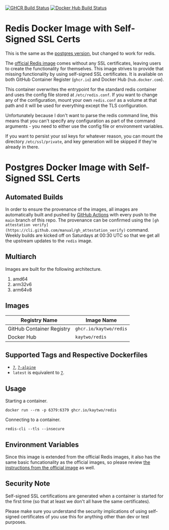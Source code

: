 [![GHCR Build Status](https://github.com/kaytwo/docker-redis/actions/workflows/ghcr.yml/badge.svg?branch=main)](https://github.com/kaytwo/docker-redis/actions/workflows/ghcr.yml)
[![Docker Hub Build Status](https://github.com/kaytwo/docker-redis/actions/workflows/dockerhub.yml/badge.svg?branch=main)](https://github.com/kaytwo/docker-redis/actions/workflows/dockerhub.yml)

# Redis Docker Image with Self-Signed SSL Certs

This is the same as the [postgres
version](https://github.com/infrastructure-as-code/docker-postgres), but changed
to work for redis.

The [official Redis image](https://hub.docker.com/_/redis) comes without
any SSL certificates, leaving users to create the functionality for themselves.
This image strives to provide that missing functionality by using self-signed
SSL certificates. It is available on both GitHub Container Register (`ghcr.io`)
and Docker Hub (`hub.docker.com`).

This container overwrites the entrypoint for the standard redis container and
uses the config file stored at `/etc/redis.conf`. If you want to change any of
the configuration, mount your own `redis.conf` as a volume at that path and it
will be used for everything except the TLS configuration.

Unfortunately because I don't want to parse the redis command line, this means
that you can't specify any configuration as part of the command arguments - you
need to either use the config file or environment variables.

If you want to persist your ssl keys for whatever reason, you can mount the
directory `/etc/ssl/private`, and key generation will be skipped if they're
already in there.

# Postgres Docker Image with Self-Signed SSL Certs

## Automated Builds

In order to ensure the provenance of the images, all images are automatically
built and pushed by [GitHub Actions](https://github.com/features/actions) with
every push to the `main` branch of this repo. The provenance can be confirmed
using the `[gh attestation
verify](https://cli.github.com/manual/gh_attestation_verify)` command. Weekly
builds are kicked off on Saturdays at 00:30 UTC so that we get all the upstream
updates to the `redis` image.

## Multiarch

Images are built for the following architecture.

1. amd64
1. arm32v6
1. arm64v8

## Images

| Registry Name | Image Name |
|---------------|------------|
| GitHub Container Registry | `ghcr.io/kaytwo/redis` |
| Docker Hub | `kaytwo/redis` |

## Supported Tags and Respective Dockerfiles

* [`7`](https://github.com/kaytwo/docker-redis/blob/main/debian.Dockerfile), [`7-alpine`](https://github.com/kaytwo/docker-redis/blob/main/alpine.Dockerfile)
* `latest` is equivalent to [`7`](https://github.com/kaytwo/docker-redis/blob/main/debian.Dockerfile).

## Usage

Starting a container.

```
docker run --rm -p 6379:6379 ghcr.io/kaytwo/redis
```

Connecting to a container.

```
redis-cli --tls --insecure
```

## Environment Variables

Since this image is extended from the official Redis images, it also has the same basic funcationality as the official images, so please review [the instructions from the official image](https://github.com/docker-library/docs/blob/master/redis/README.md) as well.

## Security Note

Self-signed SSL certifications are generated when a container is started for the first time (so that at least we don't all have the same certificates).


Please make sure you understand the security implications of using self-signed certificates of you use this for anything other than dev or test purposes.
